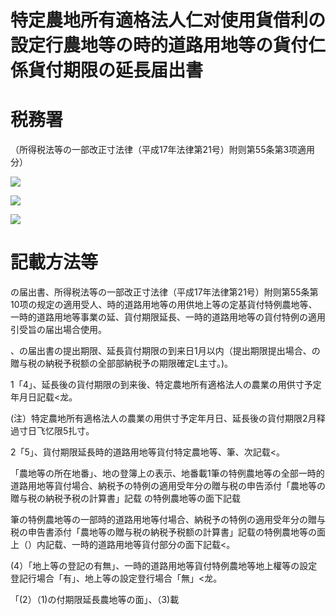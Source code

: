 # 特定農地所有適格法人仁对使用貨借利の設定行農地等の時的道路用地等の貨付仁係貨付期限の延長届出書

# 税務署

（所得税法等の一部改正寸法律（平成17年法律第21号）附则第55条第3项適用分）

![](https://www.nta.go.jp/tmp/508c5047-4e0a-499f-adf6-b177d5c990f5/images/6cf79c164e8c292291d513ecef898055c4392010d0a99e2db941b637296191f7.jpg)

![](https://www.nta.go.jp/tmp/508c5047-4e0a-499f-adf6-b177d5c990f5/images/6493ff9f54d99274a91d3e8248102e7ec7eb0d6291c71a2376b52e9e30d1c718.jpg)

![](https://www.nta.go.jp/tmp/508c5047-4e0a-499f-adf6-b177d5c990f5/images/7e2a91a6aa247aea64451763a244ce797305ca84e6b79b237a0f5945650b5af0.jpg)

# 記載方法等

の届出書、所得税法等の一部改正寸法律（平成17年法律第21号）附则第55条第10项の规定の適用受人、時的道路用地等の用供地上等の定基貨付特例農地等、一時的道路用地等事業の延、貨付期限延長、一時的道路用地等の貨付特例の適用引受旨の届出場合使用。

、の届出書の提出期限、延長貨付期限の到来日1月以内（提出期限提出場合、の贈与税の納税予税额の全部部納税予の期限確定L主寸。)。

1「4」、延長後の貨付期限の到来後、特定農地所有適格法人の農業の用供寸予定年月日記载<龙。

(注）特定農地所有適格法人の農業の用供寸予定年月日、延長後の貨付期限2月释過寸日飞忆限5扎寸。

2「5」、貨付期限延長時的道路用地等貨付特定農地等、筆、次記载<。

「農地等の所在地番」、地の登簿上の表示、地番載1筆の特例農地等の全部一時的道路用地等貨付場合、納税予の特例の適用受年分の贈与税の申告添付「農地等の贈与税の納税予税の計算書」記载 の特例農地等の面下記载

筆の特例農地等の一部時的道路用地等付場合、納税予の特例の適用受年分の贈与税の申告書添付「農地等の贈与税の納税予税额の計算書」記载の特例農地等の面上（）内記载、一時的道路用地等貨付部分の面下記载<。

(4）「地上等の登記の有無」、一時的道路用地等貨付特例農地等地上權等の設定登記行場合「有」、地上等の設定登行場合「無」<龙。

「(2）（1)の付期限延長農地等の面」、（3)載